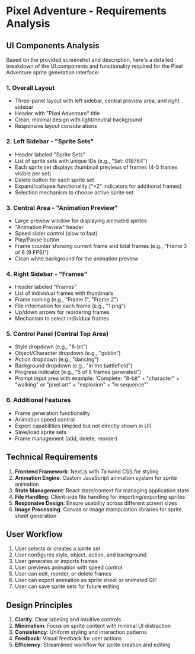 # Pixel Adventure - Requirements Analysis

## UI Components Analysis

Based on the provided screenshot and description, here's a detailed breakdown of the UI components and functionality required for the Pixel Adventure sprite generation interface:

### 1. Overall Layout
- Three-panel layout with left sidebar, central preview area, and right sidebar
- Header with "Pixel Adventure" title
- Clean, minimal design with light/neutral background
- Responsive layout considerations

### 2. Left Sidebar - "Sprite Sets"
- Header labeled "Sprite Sets"
- List of sprite sets with unique IDs (e.g., "Set: 018764")
- Each sprite set displays thumbnail previews of frames (4-5 frames visible per set)
- Delete button for each sprite set
- Expand/collapse functionality ("+2" indicators for additional frames)
- Selection mechanism to choose active sprite set

### 3. Central Area - "Animation Preview"
- Large preview window for displaying animated sprites
- "Animation Preview" header
- Speed slider control (slow to fast)
- Play/Pause button
- Frame counter showing current frame and total frames (e.g., "Frame 3 of 6 (9 FPS)")
- Clean white background for the animation preview

### 4. Right Sidebar - "Frames"
- Header labeled "Frames"
- List of individual frames with thumbnails
- Frame naming (e.g., "Frame 1", "Frame 2")
- File information for each frame (e.g., "1.png")
- Up/down arrows for reordering frames
- Mechanism to select individual frames

### 5. Control Panel (Central Top Area)
- Style dropdown (e.g., "8-bit")
- Object/Character dropdown (e.g., "goblin")
- Action dropdown (e.g., "dancing")
- Background dropdown (e.g., "in the battlefield")
- Progress indicator (e.g., "5 of 8 frames generated")
- Prompt input area with example: 'Complete: "8-bit" + "character" + "walking" or "pixel art" + "explosion" + "in sequence"'

### 6. Additional Features
- Frame generation functionality
- Animation speed control
- Export capabilities (implied but not directly shown in UI)
- Save/load sprite sets
- Frame management (add, delete, reorder)

## Technical Requirements

1. **Frontend Framework**: Next.js with Tailwind CSS for styling
2. **Animation Engine**: Custom JavaScript animation system for sprite animation
3. **State Management**: React state/context for managing application state
4. **File Handling**: Client-side file handling for importing/exporting sprites
5. **Responsive Design**: Ensure usability across different screen sizes
6. **Image Processing**: Canvas or image manipulation libraries for sprite sheet generation

## User Workflow

1. User selects or creates a sprite set
2. User configures style, object, action, and background
3. User generates or imports frames
4. User previews animation with speed control
5. User can edit, reorder, or delete frames
6. User can export animation as sprite sheet or animated GIF
7. User can save sprite sets for future editing

## Design Principles

1. **Clarity**: Clear labeling and intuitive controls
2. **Minimalism**: Focus on sprite content with minimal UI distraction
3. **Consistency**: Uniform styling and interaction patterns
4. **Feedback**: Visual feedback for user actions
5. **Efficiency**: Streamlined workflow for sprite creation and editing
